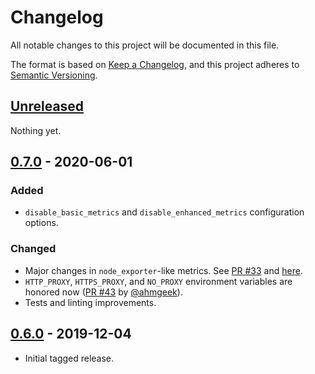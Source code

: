 # Changelog

All notable changes to this project will be documented in this file.

The format is based on [Keep a Changelog](https://keepachangelog.com/en/1.0.0/),
and this project adheres to [Semantic Versioning](https://semver.org/spec/v2.0.0.html).


## [Unreleased]
Nothing yet.


## [0.7.0] - 2020-06-01
### Added
- `disable_basic_metrics` and `disable_enhanced_metrics` configuration options.

### Changed
- Major changes in `node_exporter`-like metrics. See [PR #33](https://github.com/percona/rds_exporter/pull/33)
  and [here](https://github.com/percona/rds_exporter#metrics).
- `HTTP_PROXY`, `HTTPS_PROXY`, and `NO_PROXY` environment variables are honored now
  ([PR #43](https://github.com/percona/rds_exporter/pull/43) by [@ahmgeek](https://github.com/ahmgeek)).
- Tests and linting improvements.


## [0.6.0] - 2019-12-04
- Initial tagged release.


[Unreleased]: https:/github.com/percona/rds_exporter/compare/v0.7.0...master
[0.7.0]: https://github.com/percona/rds_exporter/compare/v0.6.0...v0.7.0
[0.6.0]: https://github.com/percona/rds_exporter/releases/tag/v0.6.0

